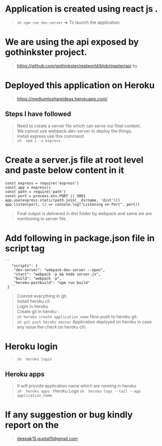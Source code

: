 # Application is created using react js .
> ```sh npm run dev-server```   =>  To launch the application.

# We are using the api exposed by gothinkster project.
 > https://github.com/gothinkster/realworld/blob/master/api by

# Deployed this application on Heroku
 > https://mediumtoshareideas.herokuapp.com/
## Steps I have followed 
> Need to create a server file which can serve our final content.\
> We cannot use webpack-dev-server to deploy the things.\
> Install express use this command\
    ``sh 
      npm i -s express
    ``
 # Create a server.js file at root level and paste below content in it
   ```node 
   const express = require('express')
   const app = express()
   const path = require('path')
   const port = process.env.PORT || 3001
   app.use(express.static(path.join(__dirname, 'dist')))
   app.listen(port, () => console.log("Listening on Port", port)) 
  ```
  > Final output is delivered in dist folder by webpack and same we are mentioning in server file.
  # Add following in package.json file in script tag
    ``
       "scripts": {
        "dev-server": "webpack-dev-server --open",
        "start": "webpack -p && node server.js",
        "build": "webpack -p",
        "heroku-postbuild": "npm run build"
     } ``
   > Commit everything in git.\
   >  Install heroku cli\
   >  Login in heroku\
   >   Create git in heroku :  \
     ```sh heroku create application_name```
   >   Now push to heroku git.\
     ```sh git push heroku master```
   >   Application deployed on heroku in case any issue the check on heroku cli\

# Heroku login
 > ``sh 
    heroku login
    ``
## Heroku apps 
 >  It will provide application name which are running in heroku\
   ``sh 
    heroku apps
    ``
  > Heroku Logs 
  ``sh 
   heroku logs --tail --app application_name
   ``

# If any suggestion or bug kindly report on the 
> deepak15.gupta15@gmail.com

